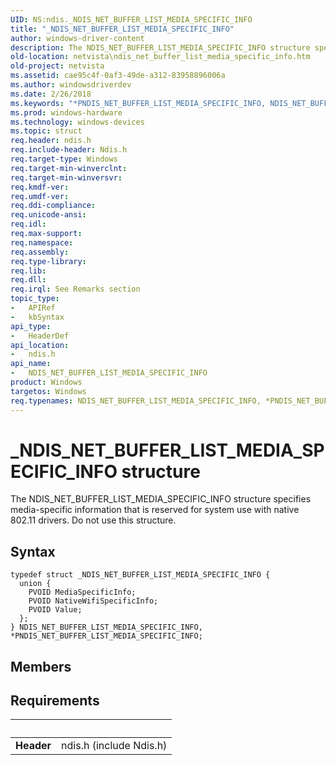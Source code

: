 ```yaml
---
UID: NS:ndis._NDIS_NET_BUFFER_LIST_MEDIA_SPECIFIC_INFO
title: "_NDIS_NET_BUFFER_LIST_MEDIA_SPECIFIC_INFO"
author: windows-driver-content
description: The NDIS_NET_BUFFER_LIST_MEDIA_SPECIFIC_INFO structure specifies media-specific information that is reserved for system use with native 802.11 drivers. Do not use this structure.
old-location: netvista\ndis_net_buffer_list_media_specific_info.htm
old-project: netvista
ms.assetid: cae95c4f-0af3-49de-a312-83958896006a
ms.author: windowsdriverdev
ms.date: 2/26/2018
ms.keywords: "*PNDIS_NET_BUFFER_LIST_MEDIA_SPECIFIC_INFO, NDIS_NET_BUFFER_LIST_MEDIA_SPECIFIC_INFO, NDIS_NET_BUFFER_LIST_MEDIA_SPECIFIC_INFO structure [Network Drivers Starting with Windows Vista], PNDIS_NET_BUFFER_LIST_MEDIA_SPECIFIC_INFO, PNDIS_NET_BUFFER_LIST_MEDIA_SPECIFIC_INFO structure pointer [Network Drivers Starting with Windows Vista], _NDIS_NET_BUFFER_LIST_MEDIA_SPECIFIC_INFO, ndis/NDIS_NET_BUFFER_LIST_MEDIA_SPECIFIC_INFO, ndis/PNDIS_NET_BUFFER_LIST_MEDIA_SPECIFIC_INFO, netvista.ndis_net_buffer_list_media_specific_info"
ms.prod: windows-hardware
ms.technology: windows-devices
ms.topic: struct
req.header: ndis.h
req.include-header: Ndis.h
req.target-type: Windows
req.target-min-winverclnt: 
req.target-min-winversvr: 
req.kmdf-ver: 
req.umdf-ver: 
req.ddi-compliance: 
req.unicode-ansi: 
req.idl: 
req.max-support: 
req.namespace: 
req.assembly: 
req.type-library: 
req.lib: 
req.dll: 
req.irql: See Remarks section
topic_type:
-	APIRef
-	kbSyntax
api_type:
-	HeaderDef
api_location:
-	ndis.h
api_name:
-	NDIS_NET_BUFFER_LIST_MEDIA_SPECIFIC_INFO
product: Windows
targetos: Windows
req.typenames: NDIS_NET_BUFFER_LIST_MEDIA_SPECIFIC_INFO, *PNDIS_NET_BUFFER_LIST_MEDIA_SPECIFIC_INFO
---
```


# _NDIS_NET_BUFFER_LIST_MEDIA_SPECIFIC_INFO structure
The NDIS_NET_BUFFER_LIST_MEDIA_SPECIFIC_INFO structure specifies media-specific information that is
    reserved for system use with native 802.11 drivers. Do not use this structure.

## Syntax
````
typedef struct _NDIS_NET_BUFFER_LIST_MEDIA_SPECIFIC_INFO {
  union {
    PVOID MediaSpecificInfo;
    PVOID NativeWifiSpecificInfo;
    PVOID Value;
  };
} NDIS_NET_BUFFER_LIST_MEDIA_SPECIFIC_INFO, *PNDIS_NET_BUFFER_LIST_MEDIA_SPECIFIC_INFO;
````

## Members



## Requirements
| &nbsp; | &nbsp; |
| ---- |:---- |
| **Header** | ndis.h (include Ndis.h) |